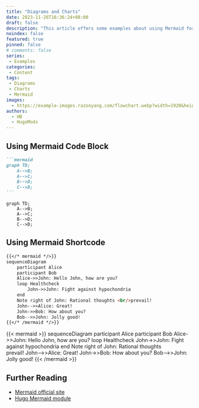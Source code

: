 ```yaml
---
title: "Diagrams and Charts"
date: 2023-11-26T16:36:24+08:00
draft: false
description: "This article offers some examples about using Mermaid for diagramming and charting."
noindex: false
featured: true
pinned: false
# comments: false
series:
 - Examples
categories:
 - Content
tags:
 - Diagrams
 - Charts
 - Mermaid
images:
  - https://example-images.razonyang.com/flowchart.webp?width=1920&height=1280
authors:
  - HB
  - HugoMods
---
```


## Using Mermaid Code Block

````markdown
```mermaid
graph TD;
    A-->B;
    A-->C;
    B-->D;
    C-->D;
```
````

```mermaid
graph TD;
    A-->B;
    A-->C;
    B-->D;
    C-->D;
```

## Using Mermaid Shortcode

```markdown
{{</* mermaid */>}}
sequenceDiagram
    participant Alice
    participant Bob
    Alice->>John: Hello John, how are you?
    loop Healthcheck
        John->>John: Fight against hypochondria
    end
    Note right of John: Rational thoughts <br/>prevail!
    John-->>Alice: Great!
    John->>Bob: How about you?
    Bob-->>John: Jolly good!
{{</* /mermaid */>}}
```

{{< mermaid >}}
sequenceDiagram
    participant Alice
    participant Bob
    Alice->>John: Hello John, how are you?
    loop Healthcheck
        John->>John: Fight against hypochondria
    end
    Note right of John: Rational thoughts <br/>prevail!
    John-->>Alice: Great!
    John->>Bob: How about you?
    Bob-->>John: Jolly good!
{{< /mermaid >}}

## Further Reading

- [Mermaid official site](https://mermaid.js.org/)
- [Hugo Mermaid module](https://hugomods.com/docs/content/mermaid/)
